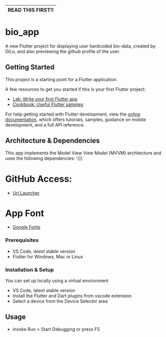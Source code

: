 | READ THIS FIRST!! |
| :---------------: |

# bio_app

A new Flutter project for displaying user hardcoded bio-data, created by DiLo, and also previewing the github profile of the user.

## Getting Started

This project is a starting point for a Flutter application.

A few resources to get you started if this is your first Flutter project:

- [Lab: Write your first Flutter app](https://docs.flutter.dev/get-started/codelab)
- [Cookbook: Useful Flutter samples](https://docs.flutter.dev/cookbook)

For help getting started with Flutter development, view the
[online documentation](https://docs.flutter.dev/), which offers tutorials,
samples, guidance on mobile development, and a full API reference.

## Architecture & Dependencies

This app implements the Model View View Model (MVVM) architecture and uses the following dependencies: 👇🏽

# GitHub Access:

- [Url Launcher](https://pub.dev/packages/url_launcher)

# App Font

- [Google Fonts](https://pub.dev/packages/google_fonts)

### Prerequisites

- VS Code, latest stable version
- Flutter for Windows, Mac or Linux

### Installation & Setup

You can set up locally using a virtual environment

- VS Code, latest stable version
- Install the Flutter and Dart plugins from vscode extension
- Select a device from the Device Selector area

## Usage

- Invoke Run > Start Debugging or press F5
